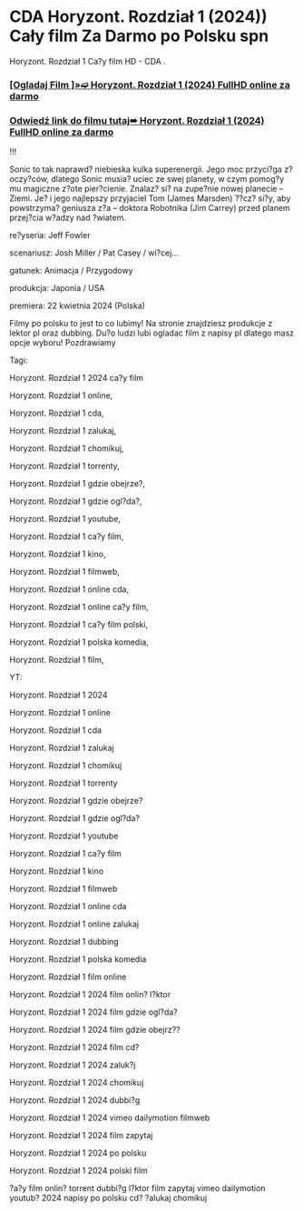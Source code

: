 # CDA Horyzont. Rozdział 1 (2024)) Cały film Za Darmo po Polsku spn
Horyzont. Rozdział 1 Ca?y film HD - CDA .

 <div class="markdown-heading" dir="auto"><h3 tabindex="-1" class="heading-element" dir="auto"><a href="https://cutt.ly/7ejenRn6">[Ogladaj Film ]»➫ Horyzont. Rozdział 1 (2024) FullHD online za darmo</a></h3></p>

<div class="markdown-heading" dir="auto"><h3 tabindex="-1" class="heading-element" dir="auto"><a href="https://cutt.ly/7ejenRn6">Odwiedź link do filmu tutaj➠ Horyzont. Rozdział 1 (2024) FullHD online za darmo</a></h3></p>


!!!

Sonic to tak naprawd? niebieska kulka superenergii. Jego moc przyci?ga z?oczy?ców, dlatego Sonic musia? uciec ze swej planety, w czym pomog?y mu magiczne z?ote pier?cienie. Znalaz? si? na zupe?nie nowej planecie – Ziemi. Je? i jego najlepszy przyjaciel Tom (James Marsden) ??cz? si?y, aby powstrzyma? geniusza z?a – doktora Robotnika (Jim Carrey) przed planem przej?cia w?adzy nad ?wiatem.

 

re?yseria: Jeff Fowler

scenariusz: Josh Miller / Pat Casey / wi?cej...

gatunek: Animacja / Przygodowy

produkcja: Japonia / USA

premiera: 22 kwietnia 2024 (Polska)

 

Filmy po polsku to jest to co lubimy! Na stronie znajdziesz produkcje z lektor pl oraz dubbing. Du?o ludzi lubi ogladac film z napisy pl dlatego masz opcje wyboru! Pozdrawiamy

 

Tagi:

Horyzont. Rozdział 1 2024 ca?y film

Horyzont. Rozdział 1 online,

Horyzont. Rozdział 1 cda,

Horyzont. Rozdział 1 zalukaj,

Horyzont. Rozdział 1 chomikuj,

Horyzont. Rozdział 1 torrenty,

Horyzont. Rozdział 1 gdzie obejrze?,

Horyzont. Rozdział 1 gdzie ogl?da?,

Horyzont. Rozdział 1 youtube,

Horyzont. Rozdział 1 ca?y film,

Horyzont. Rozdział 1 kino,

Horyzont. Rozdział 1 filmweb,

Horyzont. Rozdział 1 online cda,

Horyzont. Rozdział 1 online ca?y film,

Horyzont. Rozdział 1 ca?y film polski,

Horyzont. Rozdział 1 polska komedia,

Horyzont. Rozdział 1 film,

YT:

Horyzont. Rozdział 1 2024

Horyzont. Rozdział 1 online

Horyzont. Rozdział 1 cda

Horyzont. Rozdział 1 zalukaj

Horyzont. Rozdział 1 chomikuj

Horyzont. Rozdział 1 torrenty

Horyzont. Rozdział 1 gdzie obejrze?

Horyzont. Rozdział 1 gdzie ogl?da?

Horyzont. Rozdział 1 youtube

Horyzont. Rozdział 1 ca?y film

Horyzont. Rozdział 1 kino

Horyzont. Rozdział 1 filmweb

Horyzont. Rozdział 1 online cda

Horyzont. Rozdział 1 online zalukaj

Horyzont. Rozdział 1 dubbing

Horyzont. Rozdział 1 polska komedia

Horyzont. Rozdział 1 film online

Horyzont. Rozdział 1 2024 film onlin? l?ktor

Horyzont. Rozdział 1 2024 film gdzie ogl?da?


Horyzont. Rozdział 1 2024 film gdzie obejrz??

Horyzont. Rozdział 1 2024 film cd?

Horyzont. Rozdział 1 2024 zaluk?j

Horyzont. Rozdział 1 2024 chomikuj

Horyzont. Rozdział 1 2024 dubbi?g

Horyzont. Rozdział 1 2024 vimeo dailymotion filmweb

Horyzont. Rozdział 1 2024 film zapytaj

Horyzont. Rozdział 1 2024 po polsku

Horyzont. Rozdział 1 2024 polski film

?a?y film onlin? torrent dubbi?g l?ktor film zapytaj vimeo dailymotion youtub? 2024 napisy po polsku cd? ?alukaj chomikuj
